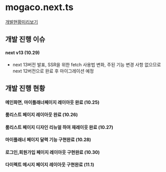 # mogaco.next.ts

<a href="https://mogaco.vercel.app/">개발현황미리보기</a>


## 개발 진행 이슈

#### next v13 (10.29)
  - next 13버전 발표, SSR을 위한 fetch 사용법 변화, 주된 기능 변경 사항 없으므로 next 12버전으로 완료 후 마이그레이션 예정 


## 개발 진행 현황

#### 메인화면, 마이플래너페이지 레이아웃 완료 (10.25)
#### 룸리스트 페이지 레이아웃 완료 (10.26)
#### 룸리스트 페이지 디자인 리뉴얼 하여 재레이웃 완료 (10.27)
#### 마이플래너 페이지 달력 기능 구현완료 (10.28)
#### 로그인,회원가입 페이지 레이아웃 구현완료 (10.30)
#### 다이렉트 메시지 페이지 레이아웃 구현완료 (11.1)
